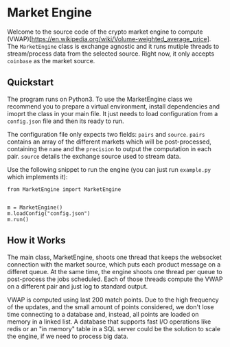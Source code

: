 # Market Engine

Welcome to the source code of the crypto market engine to compute (VWAP)[https://en.wikipedia.org/wiki/Volume-weighted_average_price]. The `MarketEngine` class is exchange agnostic and it runs mutiple threads to stream/process data from the selected source. Right now, it only accepts `coinbase` as the market source.

## Quickstart

The program runs on Python3. To use the MarketEngine class we recommend you to prepare a virtual environment, install dependencies and imoprt the class in your main file. It just needs to load configuration from a `config.json` file and then its ready to run. 

The configuration file only expects two fields: `pairs` and `source`. `pairs` contains an array of the different markets which will be post-processed, containing the `name` and the `precision` to output the computation in each pair. `source` details the exchange source used to stream data.

Use the following snippet to run the engine (you can just run `example.py` which implements it):

```
from MarketEngine import MarketEngine


m = MarketEngine()
m.loadConfig("config.json")
m.run()
```

## How it Works

The main class, MarketEngine, shoots one thread that keeps the websocket connection with the market source, which puts each product message on a differet queue. At the same time, the engine shoots one thread per queue to post-process the jobs scheduled. Each of those threads compute the VWAP on a different pair and just log to standard output.

VWAP is computed using last 200 match points. Due to the high frequency of the updates, and the small amount of points considered, we don't lose time connecting to a database and, instead, all points are loaded on memory in a linked list. A database that supports fast I/O operations like redis or an "in memory" table in a SQL server could be the solution to scale the engine, if we need to process big data.